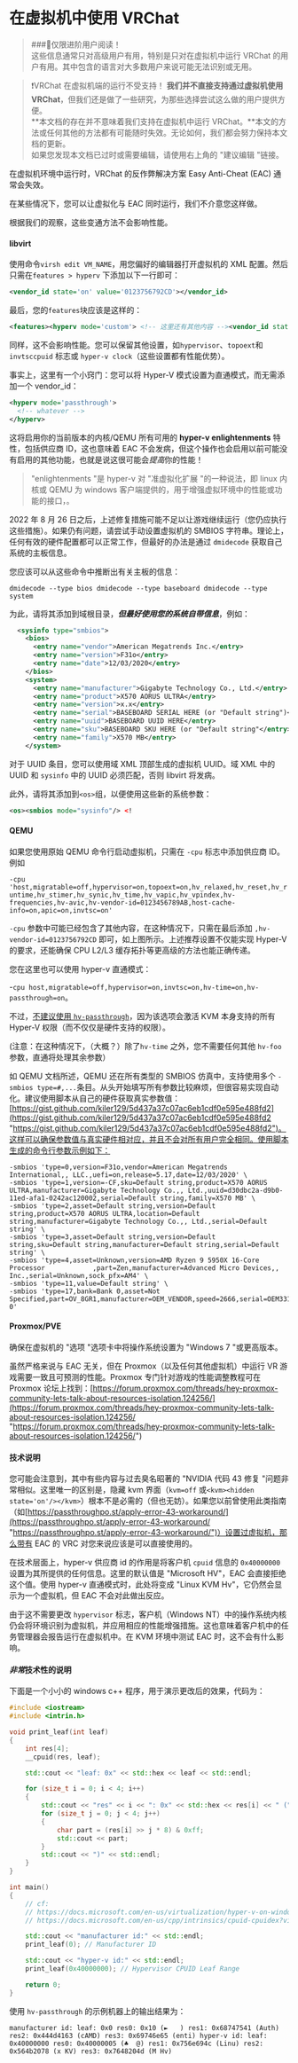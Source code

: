 # 在虚拟机中使用 VRChat

> ###🚧仅限进阶用户阅读！<br>
这些信息通常只对高级用户有用，特别是只对在虚拟机中运行 VRChat 的用户有用。其中包含的语言对大多数用户来说可能无法识别或无用。

<span>

> ❗️VRChat 在虚拟机端的运行不受支持！
**我们并不直接支持通过虚拟机使用 VRChat**，但我们还是做了一些研究，为那些选择尝试这么做的用户提供方便。<br>
**本文档的存在并不意味着我们支持在虚拟机中运行 VRChat。**本文的方法或任何其他的方法都有可能随时失效。无论如何，我们都会努力保持本文档的更新。<br>
如果您发现本文档已过时或需要编辑，请使用右上角的 "建议编辑 "链接。

在虚拟机环境中运行时，VRChat 的反作弊解决方案 Easy Anti-Cheat (EAC) 通常会失效。

在某些情况下，您可以让虚拟化与 EAC 同时运行，我们不介意您这样做。

根据我们的观察，这些变通方法不会影响性能。

#### libvirt
使用命令`virsh edit VM_NAME`，用您偏好的编辑器打开虚拟机的 XML 配置。然后只需在`features > hyperv` 下添加以下一行即可：


```xml
<vendor_id state='on' value='0123756792CD'></vendor_id>
```
最后，您的`features`块应该是这样的：


```xml
<features><hyperv mode='custom'> <!-- 这里还有其他内容 --><vendor_id state='on' value='0123756792CD'/></hyperv> <!-- 这里还有其他内容 --></features>
```
同样，这不会影响性能。您可以保留其他设置，如`hypervisor`、`topoext`和`invtsccpuid` 标志或 `hyper-v clock`（这些设置都有性能优势）。

事实上，这里有一个小窍门：您可以将 Hyper-V 模式设置为直通模式，而无需添加一个 vendor_id：


```xml
<hyperv mode='passthrough'>
  <!-- whatever -->
</hyperv>
```
这将启用你的当前版本的内核/QEMU 所有可用的 **hyper-v enlightenments** 特性，包括供应商 ID，这也意味着 EAC 不会发病，但这个操作也会启用以前可能没有启用的其他功能，也就是说这很可能会*提高*你的性能！

> "enlightenments "是 hyper-v 对 "准虚拟化扩展 "的一种说法，即 linux 内核或 QEMU 为 windows 客户端提供的，用于增强虚拟环境中的性能或功能的接口，。

2022 年 8 月 26 日之后，上述修复措施可能不足以让游戏继续运行（您仍应执行这些措施）。如果仍有问题，请尝试手动设置虚拟机的 SMBIOS 字符串。理论上，任何有效的硬件配置都可以正常工作，但最好的办法是通过 `dmidecode` 获取自己系统的主板信息。

您应该可以从这些命令中推断出有关主板的信息：

`dmidecode --type bios
dmidecode --type baseboard
dmidecode --type system`

为此，请将其添加到域根目录，***但最好使用您的系统自带信息***，例如：

```xml
  <sysinfo type="smbios">
    <bios>
      <entry name="vendor">American Megatrends Inc.</entry>
      <entry name="version">F31o</entry>
      <entry name="date">12/03/2020</entry>
    </bios>
    <system>
      <entry name="manufacturer">Gigabyte Technology Co., Ltd.</entry>
      <entry name="product">X570 AORUS ULTRA</entry>
      <entry name="version">x.x</entry>
      <entry name="serial">BASEBOARD SERIAL HERE (or "Default string")</entry>
      <entry name="uuid">BASEBOARD UUID HERE</entry>
      <entry name="sku">BASEBOARD SKU HERE (or "Default string"</entry>
      <entry name="family">X570 MB</entry>
    </system>
```
  </sysinfo>
  
对于 UUID 条目，您可以使用域 XML 顶部生成的虚拟机 UUID。域 XML 中的 UUID 和 `sysinfo` 中的 UUID 必须匹配，否则 libvirt 将发病。

此外，请将其添加到`<os>`组，以便使用这些新的系统参数：

```xml
<os><smbios mode="sysinfo"/> <!
```
#### QEMU
如果您使用原始 QEMU 命令行启动虚拟机，只需在 `-cpu` 标志中添加供应商 ID。例如

`-cpu 'host,migratable=off,hypervisor=on,topoext=on,hv_relaxed,hv_reset,hv_runtime,hv_stimer,hv_synic,hv_time,hv_vapic,hv_vpindex,hv-frequencies,hv-avic,hv-vendor-id=0123456789AB,host-cache-info=on,apic=on,invtsc=on'`

`-cpu` 参数中可能已经包含了其他内容，在这种情况下，只需在最后添加 `,hv-vendor-id=0123756792CD` 即可，如上图所示。上述推荐设置不仅能实现 Hyper-V 的要求，还能确保 CPU L2/L3 缓存拓扑等更高级的方法也能正确传递。

您在这里也可以使用 hyper-v 直通模式：

-`cpu host,migratable=off,hypervisor=on,invtsc=on,hv-time=on,hv-passthrough=on`。

不过，[不建议使用 `hv-passthrough`](https://www.qemu.org/docs/master/system/i386/hyperv.html#supplementary-features "不建议使用 hv-passthrough")，因为该选项会激活 KVM 本身支持的所有 Hyper-V 权限（而不仅仅是硬件支持的权限）。

(注意：在这种情况下，（大概？）除了`hv-time` 之外，您不需要任何其他 `hv-foo` 参数，直通将处理其余参数）

如 QEMU 文档所述，QEMU 还在所有类型的 SMBIOS 仿真中，支持使用多个 `-smbios type=#,...`条目。从头开始填写所有参数比较麻烦，但很容易实现自动化。建议使用脚本从自己的硬件获取真实参数值：[https://gist.github.com/kiler129/5d437a37c07ac6eb1cdf0e595e488fd2](https://gist.github.com/kiler129/5d437a37c07ac6eb1cdf0e595e488fd2 "https://gist.github.com/kiler129/5d437a37c07ac6eb1cdf0e595e488fd2")。这样可以确保参数值与真实硬件相对应，并且不会对所有用户完全相同。使用脚本生成的命令行参数示例如下：

```shell
-smbios 'type=0,version=F31o,vendor=American Megatrends International,, LLC.,uefi=on,release=5.17,date=12/03/2020' \
-smbios 'type=1,version=-CF,sku=Default string,product=X570 AORUS ULTRA,manufacturer=Gigabyte Technology Co.,, Ltd.,uuid=d30dbc2a-d9b0-11ed-afa1-0242ac120002,serial=Default string,family=X570 MB' \
-smbios 'type=2,asset=Default string,version=Default string,product=X570 AORUS ULTRA,location=Default string,manufacturer=Gigabyte Technology Co.,, Ltd.,serial=Default string' \
-smbios 'type=3,asset=Default string,version=Default string,sku=Default string,manufacturer=Default string,serial=Default string' \
-smbios 'type=4,asset=Unknown,version=AMD Ryzen 9 5950X 16-Core Processor            ,part=Zen,manufacturer=Advanced Micro Devices,, Inc.,serial=Unknown,sock_pfx=AM4' \
-smbios 'type=11,value=Default string' \
-smbios 'type=17,bank=Bank 0,asset=Not Specified,part=OV_8GR1,manufacturer=OEM_VENDOR,speed=2666,serial=OEM33161,loc_pfx=DIMM 0'
```

#### Proxmox/PVE
确保在虚拟机的 "选项 "选项卡中将操作系统设置为 "Windows 7 "或更高版本。

虽然严格来说与 EAC 无关，但在 Proxmox（以及任何其他虚拟机）中运行 VR 游戏需要一致且可预测的性能。Proxmox 专门针对游戏的性能调整教程可在 Proxmox 论坛上找到：[https://forum.proxmox.com/threads/hey-proxmox-community-lets-talk-about-resources-isolation.124256/](https://forum.proxmox.com/threads/hey-proxmox-community-lets-talk-about-resources-isolation.124256/ "https://forum.proxmox.com/threads/hey-proxmox-community-lets-talk-about-resources-isolation.124256/")

#### 技术说明
您可能会注意到，其中有些内容与过去臭名昭著的 "NVIDIA 代码 43 修复 "问题非常相似。这里唯一的区别是，隐藏 kvm 界面（`kvm=off` 或`<kvm><hidden state='on'/></kvm>`）根本不是必需的（但也无妨）。如果您以前曾使用此类指南（如[https://passthroughpo.st/apply-error-43-workaround/](https://passthroughpo.st/apply-error-43-workaround/ "https://passthroughpo.st/apply-error-43-workaround/")）设置过虚拟机，那么带有 EAC 的 VRC 对您来说应该是可以直接使用的。

在技术层面上，hyper-v 供应商 id 的作用是将客户机 `cpuid` 信息的 `0x40000000` 设置为其所提供的任何信息。这里的默认值是 "Microsoft HV"，EAC 会直接拒绝这个值。使用 hyper-v 直通模式时，此处将变成 "Linux KVM Hv"，它仍然会显示为一个虚拟机，但 EAC 不会对此做出反应。

由于这不需要更改 `hypervisor` 标志，客户机（Windows NT）中的操作系统内核仍会将环境识别为虚拟机，并应用相应的性能增强措施。这也意味着客户机中的任务管理器会报告运行在虚拟机中。在 KVM 环境中测试 EAC 时，这不会有什么影响。

#### *非常*技术性的说明
下面是一个小小的 windows c++ 程序，用于演示更改后的效果，代码为：

```cpp
#include <iostream>
#include <intrin.h>

void print_leaf(int leaf)
{
    int res[4];
    __cpuid(res, leaf);

    std::cout << "leaf: 0x" << std::hex << leaf << std::endl;

    for (size_t i = 0; i < 4; i++)
    {
        std::cout << "res" << i << ": 0x" << std::hex << res[i] << " (";
        for (size_t j = 0; j < 4; j++)
        {
            char part = (res[i] >> j * 8) & 0xff;
            std::cout << part;
        }
        std::cout << ")" << std::endl;
    }
}

int main()
{
    // cf:
    // https://docs.microsoft.com/en-us/virtualization/hyper-v-on-windows/tlfs/feature-discovery
    // https://docs.microsoft.com/en-us/cpp/intrinsics/cpuid-cpuidex?view=msvc-170

    std::cout << "manufacturer id:" << std::endl;
    print_leaf(0); // Manufacturer ID

    std::cout << "hyper-v id:" << std::endl;
    print_leaf(0x40000000); // Hypervisor CPUID Leaf Range

    return 0;
}
```

使用 `hv-passthrough` 的示例机器上的输出结果为：

`manufacturer id:
leaf: 0x0
res0: 0x10 (►   )
res1: 0x68747541 (Auth)
res2: 0x444d4163 (cAMD)
res3: 0x69746e65 (enti)
hyper-v id:
leaf: 0x40000000
res0: 0x40000005 (♣  @)
res1: 0x756e694c (Linu)
res2: 0x564b2078 (x KV)
res3: 0x7648204d (M Hv)`
